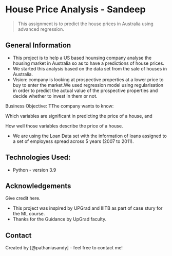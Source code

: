 # House Price Analysis - Sandeep
> This assignment is to predict the house prices in Australia using advanced regression.


## General Information
- This project is to help a US based hounsing company analyse the housing market in Australia so as to have a predictions of house prices. 
- We started this analysis based on the data set from the sale of houses in Australia. 
- Vision: company is looking at prospective properties at a lower price to buy to enter the market.We used regression model using regularisation in order to predict the actual value of the prospective properties and decide whether to invest in them or not.

Business Objective: TThe company wants to know:

Which variables are significant in predicting the price of a house, and

How well those variables describe the price of a house.

- We are using the Loan Data set with the information of loans assigned to a set of employess spread across 5 years (2007 to 2011).



## Technologies Used:
- Python - version 3.9


## Acknowledgements
Give credit here.
- This project was inspired by UPGrad and IIITB as part of case stury for the ML course. 
- Thanks for the Guidance by UpGrad faculty.


## Contact
Created by [@pathaniasandy] - feel free to contact me!


